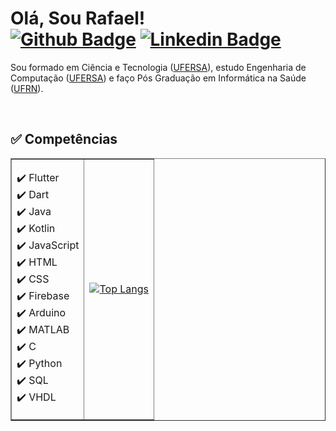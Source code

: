 # Olá, Sou Rafael! <br> [![Github Badge](https://img.shields.io/badge/-Github-000?style=flat-square&logo=Github&logoColor=white&link=https://github.com/RafaAbranttes)](https://github.com/RafaAbranttes) <ls> [![Linkedin Badge](https://img.shields.io/badge/-LinkedIn-blue?style=flat-square&logo=Linkedin&logoColor=white&link=https://www.linkedin.com/in/rafael-a-186b681a1/)](https://www.linkedin.com/in/rafael-a-186b681a1/)

Sou formado em Ciência e Tecnologia ([UFERSA](https://ufersa.edu.br/)), estudo Engenharia de Computação ([UFERSA](https://ufersa.edu.br/)) e faço Pós Graduação em Informática na Saúde ([UFRN](https://www.ufrn.br/)). 

<br>

## ✅ Competências 

<table align = "center" border = "">

<tr>
<td border = "none">

<div > 

✔️ Flutter<br>
✔️ Dart<br>
✔️ Java<br>
✔️ Kotlin<br>
✔️ JavaScript<br>
✔️ HTML<br>
✔️ CSS<br>
✔️ Firebase<br>
✔️ Arduino<br>
✔️ MATLAB<br>
✔️ C<br>
✔️ Python<br>
✔️ SQL<br>
✔️ VHDL<br>
  
</div>  

</td>



<td border = "none">

<div> 


[![Top Langs](https://github-readme-stats.vercel.app/api/top-langs/?username=RafaAbranttes&layout=compact&theme=radical&bg_color=30,0d0d0d,191919&title_color=fff&text_color=fff&icon_color=79ff97)](https://github.com/anuraghazra/github-readme-stats)
</div>  

</td>

</tr>




</table>
